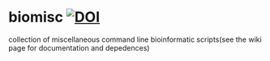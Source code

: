 # biomisc  [![DOI](https://zenodo.org/badge/DOI/10.5281/zenodo.4067186.svg)](https://doi.org/10.5281/zenodo.4067186)

collection of  miscellaneous command line bioinformatic scripts(see the wiki page for documentation and depedences) 
